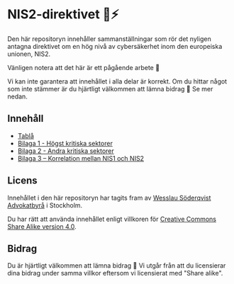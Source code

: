 # NIS2-direktivet 🚨⚡️

Den här repositoryn innehåller sammanställningar som rör det nyligen antagna direktivet om en hög nivå av cybersäkerhet inom den europeiska unionen, NIS2.

Vänligen notera att det här är ett pågående arbete 🚧

Vi kan inte garantera att innehållet i alla delar är korrekt. Om du hittar något som inte stämmer är du hjärtligt välkommen att lämna bidrag 🙏 Se mer nedan.

## Innehåll

- [Tablå](tablå.md)
- [Bilaga 1 - Högst kritiska sektorer](bilaga-1-högst-kritiska-sektorer.md)
- [Bilaga 2 - Andra kritiska sektorer](bilaga-2-andra-kritiska-sektorer.md)
- [Bilaga 3 – Korrelation mellan NIS1 och NIS2](bilaga-3-korrelation-nis1-och-nis2.md)

## Licens

Innehållet i den här repositoryn har tagits fram av [Wesslau Söderqvist Advokatbyrå](https://www.wsa.se) i Stockholm.

Du har rätt att använda innehållet enligt villkoren för [Creative Commons Share Alike version 4.0](https://creativecommons.org/licenses/by/4.0/deed.sv).

## Bidrag

Du är hjärtligt välkommen att lämna bidrag 🙏 Vi utgår från att du licensierar dina bidrag under samma villkor eftersom vi licensierat med "Share alike".
